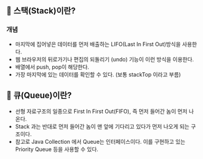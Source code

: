 ## 📍 스택(Stack)이란?

### 개념

- 마지막에 집어넣은 데이터를 먼저 배출하는 LIFO(Last In First Out)방식을 사용한다.
- 웹 브라우저의 뒤로가기나 편집의 되돌리기 (undo) 기능이 이런 방식을 이용한다.
- 배열에서 push, pop이 해당한다.
- 가장 마지막에 있는 데이터를 확인할 수 있다. (보통 stackTop 이라고 부름)


## 📍 큐(Queue)이란?
- 선형 자료구조의 일종으로 First In First Out(FIFO), 즉 먼저 들어간 놈이 먼저 나온다. 
- Stack 과는 반대로 먼저 들어간 놈이 맨 앞에 기다리고 있다가 먼저 나오게 되는 구조이다. 
- 참고로 Java Collection 에서 Queue는 인터페이스이다. 이를 구현하고 있는 Priority Queue 등을 사용할 수 있다.